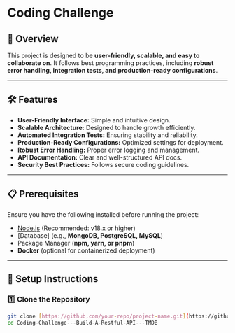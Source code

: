 # Coding Challenge 

## 📌 Overview
This project is designed to be **user-friendly, scalable, and easy to collaborate on**. It follows best programming practices, including **robust error handling, integration tests, and production-ready configurations**.

---

## 🛠️ Features
- **User-Friendly Interface:** Simple and intuitive design.
- **Scalable Architecture:** Designed to handle growth efficiently.
- **Automated Integration Tests:** Ensuring stability and reliability.
- **Production-Ready Configurations:** Optimized settings for deployment.
- **Robust Error Handling:** Proper error logging and management.
- **API Documentation:** Clear and well-structured API docs.
- **Security Best Practices:** Follows secure coding guidelines.

---

## 📋 Prerequisites
Ensure you have the following installed before running the project:
- [Node.js](https://nodejs.org/) (Recommended: v18.x or higher)
- [Database] (e.g., **MongoDB, PostgreSQL, MySQL**)
- Package Manager (**npm, yarn, or pnpm**)
- **Docker** (optional for containerized deployment)

---

## 🚀 Setup Instructions

### 1️⃣ Clone the Repository
   ```sh
   git clone [https://github.com/your-repo/project-name.git](https://github.com/asifakram74/Coding-Challenge---Build-A-Restful-API---TMDB)
   cd Coding-Challenge---Build-A-Restful-API---TMDB
